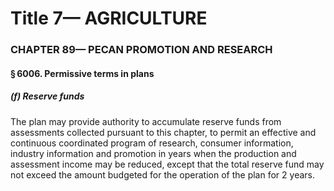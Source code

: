 
# Title 7— AGRICULTURE
### CHAPTER 89— PECAN PROMOTION AND RESEARCH
#### § 6006. Permissive terms in plans
##### (f) Reserve funds

The plan may provide authority to accumulate reserve funds from assessments collected pursuant to this chapter, to permit an effective and continuous coordinated program of research, consumer information, industry information and promotion in years when the production and assessment income may be reduced, except that the total reserve fund may not exceed the amount budgeted for the operation of the plan for 2 years.
